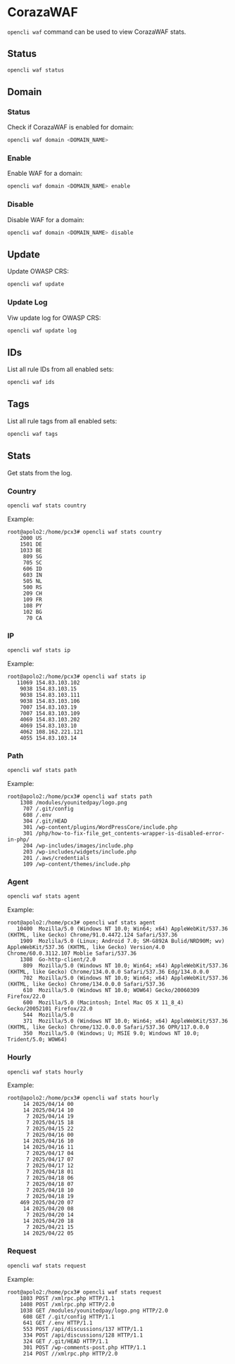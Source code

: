 # CorazaWAF

`opencli waf` command can be used to view CorazaWAF stats.


## Status

```bash
opencli waf status
```

## Domain


### Status
Check if CorazaWAF is enabled for domain:

```bash
opencli waf domain <DOMAIN_NAME>
```

### Enable
Enable WAF for a domain:

```bash
opencli waf domain <DOMAIN_NAME> enable
```

### Disable
Disable WAF for a domain:

```bash
opencli waf domain <DOMAIN_NAME> disable
```

## Update

Update OWASP CRS:

```bash
opencli waf update
```

### Update Log

Viw update log for OWASP CRS:

```bash
opencli waf update log
```

## IDs

List all rule IDs from all enabled sets:

```bash
opencli waf ids
```

## Tags

List all rule tags from all enabled sets:

```bash
opencli waf tags
```

## Stats

Get stats from the log.

### Country
```bash
opencli waf stats country
```

Example:
```
root@apolo2:/home/pcx3# opencli waf stats country
    2000 US
    1501 DE
    1033 BE
     809 SG
     705 SC
     606 ID
     603 IN
     505 NL
     500 RS
     209 CH
     109 FR
     108 PY
     102 BG
      70 CA
```

### IP
```bash
opencli waf stats ip
```

Example:
```
root@apolo2:/home/pcx3# opencli waf stats ip
   11069 154.83.103.102
    9038 154.83.103.15
    9038 154.83.103.111
    9038 154.83.103.106
    7007 154.83.103.19
    7007 154.83.103.109
    4069 154.83.103.202
    4069 154.83.103.10
    4062 108.162.221.121
    4055 154.83.103.14
```

### Path
```bash
opencli waf stats path
```

Example:
```
root@apolo2:/home/pcx3# opencli waf stats path
    1308 /modules/younitedpay/logo.png
     707 /.git/config
     608 /.env
     304 /.git/HEAD
     301 /wp-content/plugins/WordPressCore/include.php
     301 /php/how-to-fix-file_get_contents-wrapper-is-disabled-error-in-php/
     204 /wp-includes/images/include.php
     203 /wp-includes/widgets/include.php
     201 /.aws/credentials
     109 /wp-content/themes/include.php
```

### Agent
```bash
opencli waf stats agent
```

Example:
```
root@apolo2:/home/pcx3# opencli waf stats agent
   10400  Mozilla/5.0 (Windows NT 10.0; Win64; x64) AppleWebKit/537.36 (KHTML, like Gecko) Chrome/91.0.4472.124 Safari/537.36
    1909  Mozlila/5.0 (Linux; Android 7.0; SM-G892A Bulid/NRD90M; wv) AppleWebKit/537.36 (KHTML, like Gecko) Version/4.0 Chrome/60.0.3112.107 Moblie Safari/537.36
    1308  Go-http-client/2.0
     809  Mozilla/5.0 (Windows NT 10.0; Win64; x64) AppleWebKit/537.36 (KHTML, like Gecko) Chrome/134.0.0.0 Safari/537.36 Edg/134.0.0.0
     702  Mozilla/5.0 (Windows NT 10.0; Win64; x64) AppleWebKit/537.36 (KHTML, like Gecko) Chrome/134.0.0.0 Safari/537.36
     610  Mozilla/5.0 (Windows NT 10.0; WOW64) Gecko/20060309 Firefox/22.0
     600  Mozilla/5.0 (Macintosh; Intel Mac OS X 11_8_4) Gecko/20052101 Firefox/22.0
     544  Mozilla/5.0
     371  Mozilla/5.0 (Windows NT 10.0; Win64; x64) AppleWebKit/537.36 (KHTML, like Gecko) Chrome/132.0.0.0 Safari/537.36 OPR/117.0.0.0
     350  Mozilla/5.0 (Windows; U; MSIE 9.0; Windows NT 10.0; Trident/5.0; WOW64)
```

### Hourly
```bash
opencli waf stats hourly
```

Example:
```
root@apolo2:/home/pcx3# opencli waf stats hourly
     14 2025/04/14 00
     14 2025/04/14 10
      7 2025/04/14 19
      7 2025/04/15 18
      7 2025/04/15 22
      7 2025/04/16 00
     14 2025/04/16 10
     14 2025/04/16 11
      7 2025/04/17 04
      7 2025/04/17 07
      7 2025/04/17 12
      7 2025/04/18 01
      7 2025/04/18 06
      7 2025/04/18 07
      7 2025/04/18 10
      7 2025/04/18 19
    469 2025/04/20 07
     14 2025/04/20 08
      7 2025/04/20 14
     14 2025/04/20 18
      7 2025/04/21 15
     14 2025/04/22 05
```

### Request
```bash
opencli waf stats request
```

Example:
```
root@apolo2:/home/pcx3# opencli waf stats request
    1803 POST /xmlrpc.php HTTP/1.1
    1408 POST /xmlrpc.php HTTP/2.0
    1038 GET /modules/younitedpay/logo.png HTTP/2.0
     608 GET /.git/config HTTP/1.1
     641 GET /.env HTTP/1.1
     553 POST /api/discussions/137 HTTP/1.1
     334 POST /api/discussions/128 HTTP/1.1
     324 GET /.git/HEAD HTTP/1.1
     301 POST /wp-comments-post.php HTTP/1.1
     214 POST //xmlrpc.php HTTP/2.0
```
